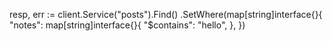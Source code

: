 resp, err := client.Service("posts").Find()
  .SetWhere(map[string]interface{}{
    "notes": map[string]interface{}{
      "$contains": "hello",
    },
  })